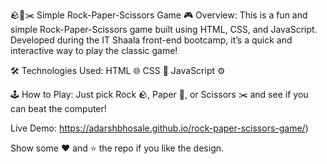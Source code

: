 🪨📄✂️ Simple Rock-Paper-Scissors Game
🎮 Overview:
This is a fun and simple Rock-Paper-Scissors game built using HTML, CSS, and JavaScript. Developed during the IT Shaala front-end bootcamp, it’s a quick and interactive way to play the classic game!

🛠️ Technologies Used:
HTML 🌐
CSS 🎨
JavaScript ⚙️

🕹️ How to Play:
Just pick Rock 🪨, Paper 📄, or Scissors ✂️ and see if you can beat the computer!

Live Demo: https://adarshbhosale.github.io/rock-paper-scissors-game/)

Show some ❤️ and ⭐ the repo if you like the design.
